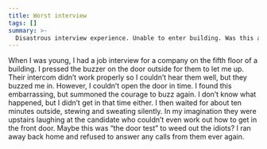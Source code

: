 ```yaml
---
title: Worst interview
tags: []
summary: >-
  Disastrous interview experience. Unable to enter building. Was this a test to weed out the idiots? Ran away and never came back.
---
```


When I was young, I had a job interview for a company on the fifth floor of a building. I pressed the buzzer on the door outside for them to let me up. Their intercom didn’t work properly so I couldn’t hear them well, but they buzzed me in. However, I couldn’t open the door in time. I found this embarrassing, but summoned the courage to buzz again. I don’t know what happened, but I didn’t get in that time either. I then waited for about ten minutes outside, stewing and sweating silently. In my imagination they were upstairs laughing at the candidate who couldn’t even work out how to get in the front door. Maybe this was “the door test” to weed out the idiots? I ran away back home and refused to answer any calls from them ever again.

